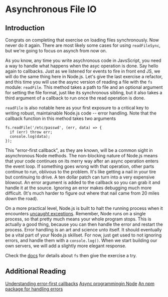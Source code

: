 # Asynchronous File IO

## Introduction
Congrats on completing that exercise on loading files synchronously. Now never do it again. There are most likely some cases for using `readFileSync`, but we're going to focus on asynch from now on.

As you know, any time you write asychronous code in JavsScript, you need a way to handle what happens when the asyc operation is done. Say hello again to callbacks. Just as we listened for events to fire in front end JS, we will do the same thing here in Node.js. Let's give the last exercise a refactor, and this time you will use the async version of reading a file with the `fs` module: `readFile`. This method takes a path to file and an optional argument for setting the file format, just like its synchronous sibling, but it also takes a third argument of a callback to run once the read operation is done.

`readFile` is also notable here as your first exposure to a critical key to writing robust, maintainable Node.js code -- error handling. Note that the callback function in this method takes two arguments

```
fs.readFile('/etc/passwd', (err, data) => {
  if (err) throw err;
  console.log(data);
});
```

This "error-first callback", as they are known, will be a common sight in asynchronous Node methods. The non-blocking nature of Node.js means that your code continues on its merry way after an async operation enters the event loop. If something goes wrong with that operation, other parts continue to run, oblivous to the problem. It's like getting a nail in your tire but continuing to drive. A ten dollar patch can turn into a very expensive blowout. An error argument is added to the callback so you can grab it and handle it at the source. Ignoring an error makes debugging much more difficult. (It's much harder to figure out where that nail came from 20 miles down the road).

On a more practical level, Node.js is built to halt the running process when it encounters [uncaught exceptions](https://shapeshed.com/uncaught-exceptions-in-node/). Remember, Node runs on a single process, so that pretty much means your whole program stops. This is actually a good thing, because you can then handle the error and restart the process. Error handling is an art and science unto itself. It should eventually be a vital part of your Node.js skillset. For now, just get used to not ignoring errors, and handle them with a `console.log()`. When we start building our own servers, we will add a slightly more elegant response.

Check the [docs](https://nodejs.org/api/fs.html#fs_fs_readfile) for details about `fs` then give the exercise a try.

## Additional Reading
[Understanding error-first callbacks](http://fredkschott.com/post/2014/03/understanding-error-first-callbacks-in-node-js/)
[Async programmingin Node](https://blog.risingstack.com/node-hero-async-programming-in-node-js/)
[An npm package for handling errors](https://www.npmjs.com/package/http-errors)
